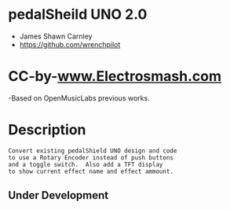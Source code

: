 
# pedalSheild UNO 2.0
 - James Shawn Carnley 
 - https://github.com/wrenchpilot

# CC-by-www.Electrosmash.com
 -Based on OpenMusicLabs previous works.

# Description
```
Convert existing pedalShield UNO design and code
to use a Rotary Encoder instead of push buttons
and a toggle switch.  Also add a TFT display 
to show current effect name and effect ammount.
```

## Under Development
